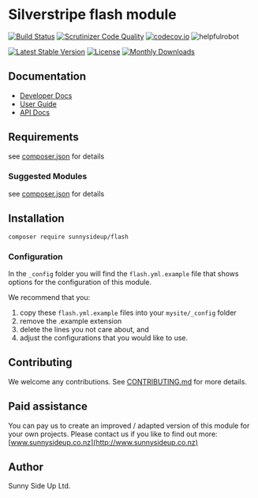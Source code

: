 # Silverstripe flash module
[![Build Status](https://travis-ci.org/sunnysideup/silverstripe-flash.svg?branch=master)](https://travis-ci.org/sunnysideup/silverstripe-flash)
[![Scrutinizer Code Quality](https://scrutinizer-ci.com/g/sunnysideup/silverstripe-flash/badges/quality-score.png?b=master)](https://scrutinizer-ci.com/g/sunnysideup/silverstripe-flash/?branch=master)
[![codecov.io](https://codecov.io/github/sunnysideup/silverstripe-flash/coverage.svg?branch=master)](https://codecov.io/github/sunnysideup/silverstripe-flash?branch=master)
![helpfulrobot](https://helpfulrobot.io/sunnysideup/flash/badge)

[![Latest Stable Version](https://poser.pugx.org/sunnysideup/flash/version)](https://packagist.org/packages/sunnysideup/flash)
[![License](https://poser.pugx.org/sunnysideup/flash/license)](https://packagist.org/packages/sunnysideup/flash)
[![Monthly Downloads](https://poser.pugx.org/sunnysideup/flash/d/monthly)](https://packagist.org/packages/sunnysideup/flash)


## Documentation



 * [Developer Docs](docs/en/INDEX.md)
 * [User Guide](docs/en/userguide.md)
 * [API Docs](http://docs.ssmods.com/sunnysideup/flash)

## Requirements



see [composer.json](composer.json) for details

### Suggested Modules



see [composer.json](composer.json) for details


## Installation


```
composer require sunnysideup/flash
```

### Configuration



In the `_config` folder you will find the `flash.yml.example`
file that shows options for the configuration of this module.

We recommend that you:

  1. copy these `flash.yml.example` files into your
`mysite/_config` folder
  2. remove the .example extension
  3. delete the lines you not care about, and
  4. adjust the configurations that you would like to use.


## Contributing



We welcome any contributions. See [CONTRIBUTING.md](CONTRIBUTING.md) for more details.

## Paid assistance



You can pay us to create an improved / adapted version of this module for your own projects.  Please contact us if you like to find out more: [www.sunnysideup.co.nz](http://www.sunnysideup.co.nz)

## Author



Sunny Side Up Ltd.

